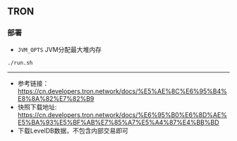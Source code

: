 ## TRON

### 部署
* `JVM_OPTS` JVM分配最大堆内存
```
./run.sh
```

---
* 参考链接：https://cn.developers.tron.network/docs/%E5%AE%8C%E6%95%B4%E8%8A%82%E7%82%B9
* 快照下载地址: https://cn.developers.tron.network/docs/%E6%95%B0%E6%8D%AE%E5%BA%93%E5%BF%AB%E7%85%A7%E5%A4%87%E4%BB%BD 
* 下载LevelDB数据，不包含内部交易即可